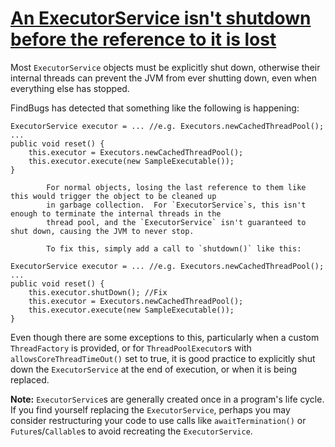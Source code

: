 # [An ExecutorService isn't shutdown before the reference to it is lost](http://fb-contrib.sourceforge.net/bugdescriptions.html#HES_EXECUTOR_OVERWRITTEN_WITHOUT_SHUTDOWN)

Most `ExecutorService` objects must be explicitly shut down, otherwise their internal threads
            can prevent the JVM from ever shutting down, even when everything else has stopped.

FindBugs has detected that something like the following is happening:  

    ExecutorService executor = ... //e.g. Executors.newCachedThreadPool();
    ...
    public void reset() {
        this.executor = Executors.newCachedThreadPool();
        this.executor.execute(new SampleExecutable());
    }

            For normal objects, losing the last reference to them like this would trigger the object to be cleaned up
            in garbage collection.  For `ExecutorService`s, this isn't enough to terminate the internal threads in the
            thread pool, and the `ExecutorService` isn't guaranteed to shut down, causing the JVM to never stop.   

            To fix this, simply add a call to `shutdown()` like this:  

    ExecutorService executor = ... //e.g. Executors.newCachedThreadPool();
    ...
    public void reset() {
        this.executor.shutDown(); //Fix
        this.executor = Executors.newCachedThreadPool();
        this.executor.execute(new SampleExecutable());
    }

Even though there are some exceptions to this, particularly when a custom `ThreadFactory` is
			provided, or for `ThreadPoolExecutor`s with `allowsCoreThreadTimeOut()` set to true,
			it is good practice to explicitly shut down the `ExecutorService` at the end of execution, or
			when it is being replaced.

**Note:** `ExecutorService`s are generally created once in a program's life cycle.  If you find yourself
			replacing the `ExecutorService`, perhaps you may consider restructuring your code to use calls like
			`awaitTermination()` or `Future`s/`Callable`s to avoid recreating the `ExecutorService`.